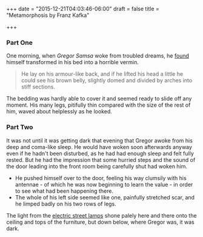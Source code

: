 +++
date = "2015-12-21T04:03:46-06:00"
draft = false
title = "Metamorphosis by Franz Kafka"

+++

### Part One

One morning, when *Gregor Samsa* woke from troubled dreams, he [found](./) himself transformed in his bed into a horrible vermin. 

> He lay on his armour-like back, and if he lifted his head a little he could see his brown belly, slightly domed and divided by arches into stiff sections. 

The bedding was hardly able to cover it and seemed ready to slide off any moment. His many legs, pitifully thin compared with the size of the rest of him, waved about helplessly as he looked.

### Part Two

It was not until it was getting dark that evening that Gregor awoke from his deep and coma-like sleep. He would have woken soon afterwards anyway even if he hadn't been disturbed, as he had had enough sleep and felt fully rested. But he had the impression that some hurried steps and the sound of the door leading into the front room being carefully shut had woken him. 

* He pushed himself over to the door, feeling his way clumsily with his antennae - of which he was now beginning to learn the value - in order to see what had been happening there. 
* The whole of his left side seemed like one, painfully stretched scar, and he limped badly on his two rows of legs. 

The light from the [electric street lamps](https://en.wikipedia.org/wiki/Street_light) shone palely here and there onto the ceiling and tops of the furniture, but down below, where Gregor was, it was dark. 

